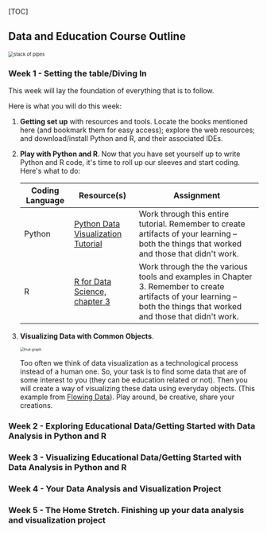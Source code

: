 [TOC]

## Data and Education Course Outline
<img src="https://plus.unsplash.com/premium_photo-1661373732193-ea19ebe7f51d?ixlib=rb-4.0.3&ixid=M3wxMjA3fDB8MHxwaG90by1wYWdlfHx8fGVufDB8fHx8fA%3D%3D&auto=format&fit=crop&w=1171&q=80" alt="stack of pipes" style="zoom:67%;" />

### Week 1 - Setting the table/Diving In

This week will lay the foundation of everything that is to follow.

Here is what you will do this week:

1. **Getting set up** with resources and tools. Locate the books mentioned here (and bookmark them for easy access); explore the web resources; and download/install Python and R, and their associated IDEs. 

2. **Play with Python and R**. Now that you have set yourself up to write Python and R code, it's time to roll up our sleeves and start coding. Here's what to do:

   | Coding Language | Resource(s)                                                  | Assignment                                                   |
   | --------------- | ------------------------------------------------------------ | ------------------------------------------------------------ |
   | Python          | [Python Data Visualization Tutorial](https://towardsdatascience.com/how-to-do-visualization-using-python-from-scratch-651304b5ee7https://towardsdatascience.com/how-to-do-visualization-using-python-from-scratch-651304b5ee7aa) | Work through this entire tutorial. Remember to create artifacts of your learning – both the things that worked and those that didn't work. |
   | R               | [R for Data Science, chapter 3](https://r4ds.had.co.nz/data-visualisation.html) | Work through the the various tools and examples in Chapter 3. Remember to create artifacts of your learning – both the things that worked and those that didn't work. |

   

3. **Visualizing Data with Common Objects**. 

   <img src="https://flowingdata.com/wp-content/uploads/2017/06/Bladder-e1523574916903-720x597.png" alt="fruit graph" style="zoom:50%;" />

   Too often we think of data visualization as a technological process instead of a human one. So, your task is to find some data that are of some interest to you (they can be education related or not). Then you will create a way of visualizing these data using everyday objects. (This example from [Flowing Data](https://flowingdata.com/2018/04/17/visualizing-differences/)). Play around, be creative, share your creations.



### Week 2 - Exploring Educational Data/Getting Started with Data Analysis in Python and R

### Week 3 - Visualizing Educational Data/Getting Started with Data Analysis in Python and R

### Week 4 - Your Data Analysis and Visualization Project

### Week 5 - The Home Stretch. Finishing up your data analysis and visualization project





